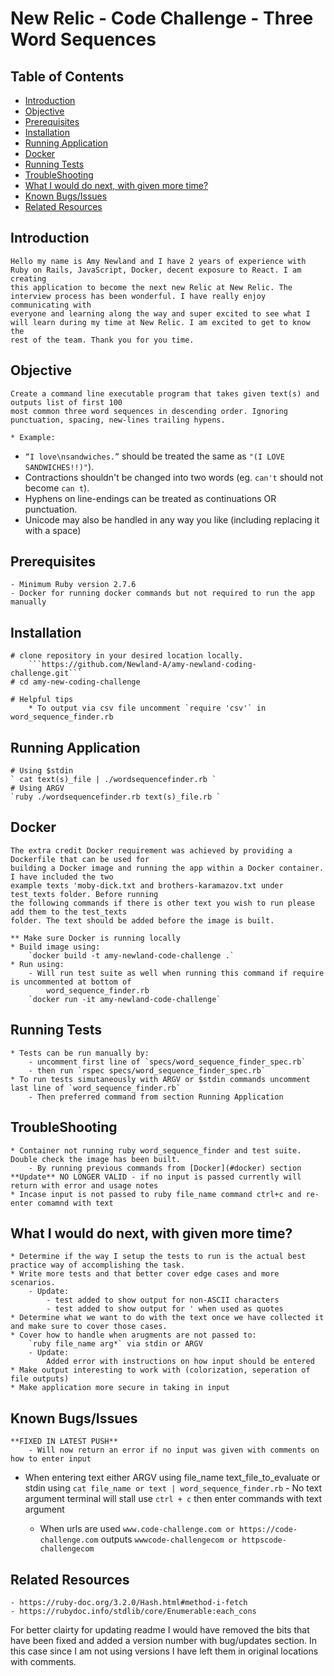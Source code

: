 # New Relic - Code Challenge - Three Word Sequences

## Table of Contents

 - [Introduction](#introduction)
 - [Objective](#objective)
 - [Prerequisites](#prerequisites)
 - [Installation](#installation)
 - [Running Application](#running-application)
 - [Docker](#docker)
 - [Running Tests](#running-tests)
 - [TroubleShooting](#troubleshooting)
 - [What I would do next, with given more time?](#what-i-would-do-next-with-given-more-time)
 - [Known Bugs/Issues](#known-bugsissues)
 - [Related Resources](#related-resoirces)


## Introduction
	Hello my name is Amy Newland and I have 2 years of experience with Ruby on Rails, JavaScript, Docker, decent exposure to React. I am creating
	this application to become the next new Relic at New Relic. The interview process has been wonderful. I have really enjoy communicating with
	everyone and learning along the way and super excited to see what I will learn during my time at New Relic. I am excited to get to know the
	rest of the team. Thank you for you time.

## Objective
	Create a command line executable program that takes given text(s) and outputs list of first 100
	most common three word sequences in descending order. Ignoring punctuation, spacing, new-lines trailing hypens.

	* Example:
  - `“I love\nsandwiches.”` should be treated the same as `"(I LOVE SANDWICHES!!)"`).
  - Contractions shouldn't be changed into two words (eg. `can't` should not become `can t`).
  - Hyphens on line-endings can be treated as continuations OR punctuation.
  - Unicode may also be handled in any way you like (including replacing it with a space)

## Prerequisites
	- Minimum Ruby version 2.7.6
	- Docker for running docker commands but not required to run the app manually

## Installation
	# clone repository in your desired location locally.
		```https://github.com/Newland-A/amy-newland-coding-challenge.git```
	# cd amy-new-coding-challenge

	# Helpful tips
		* To output via csv file uncomment `require 'csv'` in word_sequence_finder.rb

## Running Application
	# Using $stdin
	` cat text(s)_file | ./wordsequencefinder.rb `
	# Using ARGV
	`ruby ./wordsequencefinder.rb text(s)_file.rb `

## Docker
	The extra credit Docker requirement was achieved by providing a Dockerfile that can be used for
	building a Docker image and running the app within a Docker container. I have included the two
	example texts 'moby-dick.txt and brothers-karamazov.txt under test_texts folder. Before running
	the following commands if there is other text you wish to run please add them to the test_texts
	folder. The text should be added before the image is built.

	** Make sure Docker is running locally
	* Build image using:
		`docker build -t amy-newland-code-challenge .`
	* Run using:
		- Will run test suite as well when running this command if require is uncommented at bottom of
			word_sequence_finder.rb
		`docker run -it amy-newland-code-challenge`

## Running Tests
	* Tests can be run manually by:
		- uncomment first line of `specs/word_sequence_finder_spec.rb`
		- then run `rspec specs/word_sequence_finder_spec.rb`
	* To run tests simutaneously with ARGV or $stdin commands uncomment last line of `word_sequence_finder.rb`
		- Then preferred command from section Running Application

## TroubleShooting
 	* Container not running ruby word_sequence_finder and test suite. Double check the image has been built.
		- By running previous commands from [Docker](#docker) section
	**Update** NO LONGER VALID - if no input is passed currently will return with error and usage notes
	* Incase input is not passed to ruby file_name command ctrl+c and re-enter comamnd with text

## What I would do next, with given more time?
	* Determine if the way I setup the tests to run is the actual best practice way of accomplishing the task.
	* Write more tests and that better cover edge cases and more scenarios.
		- Update:
			- test added to show output for non-ASCII characters
			- test added to show output for ' when used as quotes
	* Determine what we want to do with the text once we have collected it and make sure to cover those cases.
	* Cover how to handle when arugments are not passed to:
		`ruby file_name arg*` via stdin or ARGV
		- Update:
			Added error with instructions on how input should be entered
	* Make output interesting to work with (colorization, seperation of file outputs)
	* Make application more secure in taking in input

## Known Bugs/Issues
	**FIXED IN LATEST PUSH**
		- Will now return an error if no input was given with comments on how to enter input
  * When entering text either ARGV using file_name text_file_to_evaluate or stdin using
		`cat file_name or text | word_sequence_finder.rb`
		- No text argument terminal will stall use `ctrl + c` then enter commands with text argument

	* When urls are used `www.code-challenge.com or https://code-challenge.com` outputs
		`wwwcode-challengecom or httpscode-challengecom`

## Related Resources
	- https://ruby-doc.org/3.2.0/Hash.html#method-i-fetch
	- https://rubydoc.info/stdlib/core/Enumerable:each_cons

For better clairty for updating readme I would have removed the bits that have been fixed and added a version number with bug/updates section. In this case since I am not using versions I have left them in original locations with comments.
